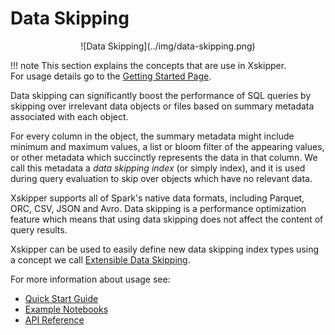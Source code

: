 <!--
 -- Copyright 2021 IBM Corp.
 -- SPDX-License-Identifier: Apache-2.0
 -->

# Data Skipping

<center>
![Data Skipping](../img/data-skipping.png)
</center>

!!! note
    This section explains the concepts that are use in Xskipper.   
    For usage details go to the [Getting Started Page](../getting-started/quick-start-guide.md).

Data skipping can significantly boost the performance of SQL queries by skipping over irrelevant data objects or files based on summary metadata associated with each object.

For every column in the object, the summary metadata might include minimum and maximum values, a list or bloom filter of the appearing values, or other metadata which succinctly represents the data in that column. We call this metadata a *data skipping index* (or simply index), and it is used during query evaluation to skip over objects which have no relevant data.

Xskipper supports all of Spark's native data formats, including Parquet, ORC, CSV, JSON and Avro. Data skipping is a performance optimization feature which means that using data skipping does not affect the content of query results.

Xskipper can be used to easily define new data skipping index types using a concept we call [Extensible Data Skipping](extensible.md).

For more information about usage see:

- [Quick Start Guide](../getting-started/quick-start-guide.md)
- [Example Notebooks](../getting-started/sample-notebooks.md)
- [API Reference](../api/api-reference.md)
